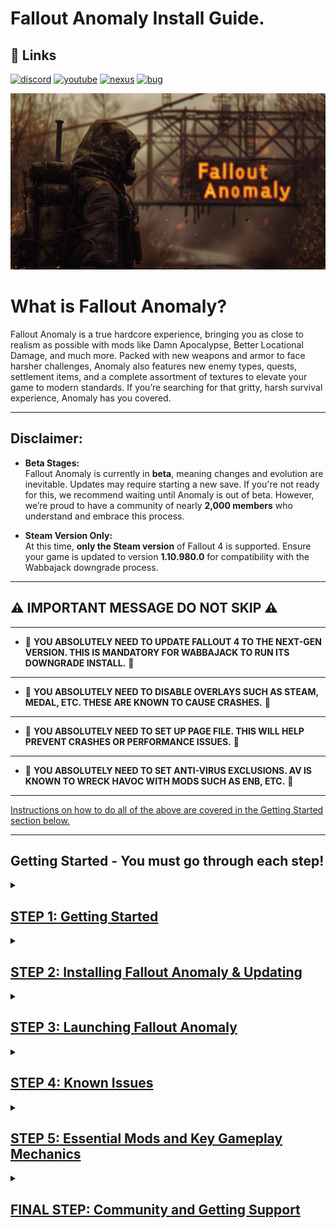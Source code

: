 

# Fallout Anomaly Install Guide.

## 🔗 Links
[![discord](https://img.shields.io/badge/Discord-blue?style=for-the-badge&logo=discord&logoColor=%23FFFFFF&logoSize=auto&color=%235661ea
)](https://discord.gg/anomaly-1113971680419782666)
[![youtube](https://img.shields.io/badge/Youtube-blue?style=for-the-badge&logo=youtube&logoColor=%23FFFFFF&logoSize=auto&color=%23ff1a47
)](https://www.youtube.com/@FalloutAnomaly)
[![nexus](https://img.shields.io/badge/Nexus-blue?style=for-the-badge&logo=nexusmods&logoColor=%23FFFFFF&logoSize=auto&color=%2392ab20
)](https://www.nexusmods.com/fallout4/mods/74075)
[![bug](https://img.shields.io/badge/Submit%20Bug%20Report-Blue?style=for-the-badge&logo=codementor&logoColor=%23FFFFFF&logoSize=auto&color=%23260026
)](https://falloutanomaly.fillout.com/bugreports)


![Logo](https://raw.githubusercontent.com/NomadsReach/Fallout-Anomaly/refs/heads/master/images/Banner%20Images/Fo4Anomaly27.png)

# What is Fallout Anomaly?

Fallout Anomaly is a true hardcore experience, bringing you as close to realism as possible with mods like Damn Apocalypse, Better Locational Damage, and much more. Packed with new weapons and armor to face harsher challenges, Anomaly also features new enemy types, quests, settlement items, and a complete assortment of textures to elevate your game to modern standards. If you’re searching for that gritty, harsh survival experience, Anomaly has you covered.

---

## Disclaimer:

- **Beta Stages:**  
  Fallout Anomaly is currently in **beta**, meaning changes and evolution are inevitable. Updates may require starting a new save. If you're not ready for this, we recommend waiting until Anomaly is out of beta. However, we’re proud to have a community of nearly **2,000 members** who understand and embrace this process.  

- **Steam Version Only:**  
  At this time, **only the Steam version** of Fallout 4 is supported. Ensure your game is updated to version **1.10.980.0** for compatibility with the Wabbajack downgrade process.

---

## ⚠️ IMPORTANT MESSAGE DO NOT SKIP ⚠️
---
- 🚨 **YOU ABSOLUTELY NEED TO UPDATE FALLOUT 4 TO THE NEXT-GEN VERSION. THIS IS MANDATORY FOR WABBAJACK TO RUN ITS DOWNGRADE INSTALL.** 🚨
 ---
- 🚨 **YOU ABSOLUTELY NEED TO DISABLE OVERLAYS SUCH AS STEAM, MEDAL, ETC. THESE ARE KNOWN TO CAUSE CRASHES.** 🚨
---
- 🚨 **YOU ABSOLUTELY NEED TO SET UP PAGE FILE. THIS WILL HELP PREVENT CRASHES OR PERFORMANCE ISSUES.** 🚨
---
- 🚨 **YOU ABSOLUTELY NEED TO SET ANTI-VIRUS EXCLUSIONS. AV IS KNOWN TO WRECK HAVOC WITH MODS SUCH AS ENB, ETC.** 🚨
---

<ins>Instructions on how to do all of the above are covered in the Getting Started section below.<ins>

---
## Getting Started - You must go through each step!

<details>
<summary><h2><ins>STEP 1: Getting Started</ins></h2></summary>
  
 
# Hardware:

- CPU: Go for a modern CPU with at least 6 cores and a speed of 3GHz.

- RAM: Start with 16GB, but 32GB is better.

- Video Card: Get one with at least 6GB of memory, but 8GB is ideal.

- OS: Use Windows 10/11 (64-bit) and make sure all drivers are up to date.

- Free Disk Space: You'll require a minimum of 350GB of storage, with an SSD being mandatory. Using a hard disk drive (HDD) is not an option. Do not complain if you have long loading because you're using a HDD. If your internet is quick, consider clearing out the download folder to save space.

- Skills: Know how to use your computer well, keep it running smoothly, and update it regularly.

<ins>If you are unsure how to check this please view this [link](https://www.howtogeek.com/80108/how-to-get-detailed-information-about-your-pc-2/).</ins>

  ---

# Nexus Mods:


While not mandatory, Nexus Premium is strongly advised as it streamlines the mod download and installation process, saving you time. By opting for Nexus Premium, you'll enjoy uncapped download speeds and won't have to manually approve each download. This is a restriction from the Nexus website itself and is not a limitation imposed by Fallout Anomaly.

- Click the logo below to be directed to subscribe to Nexus Premium. (https://next.nexusmods.com/premium)

[![Logo](https://raw.githubusercontent.com/NomadsReach/Fallout-Anomaly/refs/heads/master/images/nexusprem.png)](https://next.nexusmods.com/premium)

# Important Installation Steps (Click the blue links for instructions)

- [**Microsoft Visual C++ x64 and x86** - Must be installed!](https://github.com/abbodi1406/vcredist/releases/download/v0.82.0/VisualCppRedist_AIO_x86_x64.exe)  
  Open the launcher and follow the on-screen steps to complete the installation.

- [**NET Framework 4.6.2 & 5.0** - Must be installed!](https://dotnet.microsoft.com/en-us/download/dotnet-framework/thank-you/net462-web-installer)  
  Download and install the necessary framework for the mod list to work.

- [**DirectX Redist (June 2010)**](https://www.microsoft.com/en-us/download/details.aspx?id=8109)  
  Pick your language, download, and install to ensure proper DirectX support.

- [**Vanilla Game Folder** - Launch the game once.](https://www.youtube.com/watch?v=8ARhusN5SFI&t=0s)  
  Make sure your game is cleaned and launch it at least once before proceeding.

- [**PageFile Setup**](https://github.com/NomadsReach/Fallout-Anomaly/blob/master/PageFile.md)  
  This step is crucial for performance. Follow the instructions carefully.

- [**English Voice Files** - This is required if you're not using English.](https://steamcommunity.com/sharedfiles/filedetails/?id=552541227)  
  To avoid download errors, you must install the voice files if your game is not in English. You are welcome to use your native language for the game, but these files are required for certain English-based mods/files.

- [**Disable Overlays**](https://www.youtube.com/watch?v=7e_kY6LmQ0Y)  
  Ensure all overlays (Steam, Nvidia, Medal, etc.) are disabled to avoid crashes or performance issues.

- [**HD Texture Pack Removal**](https://sharing.clickup.com/clip/p/t9014300118/775310b9-3dc0-402d-8726-2a184ee55560/How%20to%20remove%20HD%20Texture%20Pack..webm)  
  Follow the guide to remove HD texture packs if necessary.
</details>

<details>
  <summary><h2><ins>STEP 2: Installing Fallout Anomaly & Updating</ins></h2></summary>

## Please click on the video link below on how to download and install Anomaly.

[Click here to watch install video](https://www.youtube.com/watch?v=Bn6dmrsJAX0&t=49s)

- Do not forget to make sure you are logged into nexus in Wabbajack before starting your download. You can access this by clicking the cogwheel in wabbajack and then hitting login on the nexus panel. 

![image](https://github.com/user-attachments/assets/4cde8ad6-c5e1-4daa-b2c5-78b4dcb293cf)


##  <ins>Please watch the entire video as there are key parts once in-game, like applying the MCM preset and launching the game, that you need to understand.</ins>

# ⚠️ Important Note: APPLY THE MCM PRESET ⚠️
![image](https://github.com/user-attachments/assets/44cddb55-e164-4cc5-9e22-511ba50ad6e3)

- Do not forget to apply the preset as shown in the screenshot above.


- **Note:** After downloading and installing Fallout Anomaly, it’s a good idea to reopen the `.wabbajack` file in the Wabbajack program and click **"Verify Installation."** This will check your files and report any errors. If the verification process reports any issues, please reach out to us on **Discord** for troubleshooting assistance.

- <ins>Please refer to the image below to better understand the above instructions.</ins>

![Verify Image](https://raw.githubusercontent.com/NomadsReach/Fallout-Anomaly/refs/heads/master/images/Readme%20Docs/Verify.png)


---

[![discord](https://img.shields.io/badge/Click_For_Support-blue?style=for-the-badge&logo=discord&logoColor=%23FFFFFF&logoSize=auto&color=%235661ea
)](https://discord.gg/anomaly-1113971680419782666)
[![wabbajackwiki](https://img.shields.io/badge/Wabbajack%20Wiki-blue?style=for-the-badge&logo=wikipedia&logoColor=%23FFFFFF&logoSize=auto&color=%235f437d
)](https://wiki.wabbajack.org/)
[![wabbajackwiki](https://img.shields.io/badge/Wabbajack%20Discord-blue?style=for-the-badge&logo=discord&logoColor=%23FFFFFF&logoSize=auto&color=%235f437d
)](https://discord.gg/wabbajack)

---
# Problems with Wabbajack

- **Could not download MOD:** If certain mods fail to download, You can manually download them from their source and place the archived folder in the downloads folder of where your Wabbajack is downloading to. At times nexus mods may be down. You can check if this is the case by following this link: [NEXUS MODS STATUS](https://nexusmods.statuspage.io/)
- **Mod is not a whitelisted download:** This error can occur when the modlist is updated or the mod link no longer works. Check for updates and wait for a new release if necessary. If you get this error please notify us on discord.
- **Missing Game Files:** More than likely you have not updated your game to the next gen version. You must do this.
- **Wabbajack could not find my game folder:** Wabbajack will not work with a pirated version of the game. Ensure you own the game on Steam and follow the pre-installation steps accordingly.

- # ⚠️ Important Note: ENB DOWNLOAD ISSUE ⚠️
  
   - If your download fails for ENB you need to download the file manually and place it into your download folder. Find the ENB file [here](http://enbdev.com/mod_fallout4_v0496.htm)  DO NOT EXTRACT THE FILE! Just move the download to the Anomaly Downloads folder that has been created by your set paths from Wabbajack.
---
## Updating Fallout Anomaly

The Fallout Anomaly team will notify you in advance of any upcoming updates via **Discord** and **Nexus**. If a new save is required for the update, we will make sure to communicate this.

### What to Expect During the Update:

- **Wabbajack Update Process**:  
  During an update, Wabbajack will delete any files that are **not part of the modlist** from the previous update. This includes any additional mods you may have installed manually.

- **Save Preservation**:  
  Your saves will **remain intact** unless there's a specific reason that requires a fresh start. Any such cases will be clearly communicated. You can find your saved games in the following directory:  
  `(Fallout Anomaly Install)/Profiles/Fallout Anomaly/Saves`

- **Updating the Modlist**:  
  Updating Fallout Anomaly is similar to installing the modlist for the first time. Simply:
  1. Select the same install path.
  2. Ensure you check the "**overwrite existing**" option to update correctly.




# Changing Resolution

After updating make sure to open BethIni via the Mod Organizer drop down and change your Resolution to your monitor and set display mode to borderless windowed.

### Steps to change resolution:
1. Open **BethINI** and select **Fallout 4** (do not change INI paths, as they are set correctly).
2. In the **Basic** tab, adjust the resolution.
3. Close **BethINI** and save your settings.

![image](https://github.com/user-attachments/assets/c4a1b7ba-056b-4933-9ba2-3897a1591129)

# ⚠️ Important Note: APPLY THE MCM PRESET ⚠️
![image](https://github.com/user-attachments/assets/44cddb55-e164-4cc5-9e22-511ba50ad6e3)

- Do not forget to apply the preset as shown in the screenshot above.


### Additional Resources:

- **Changelog**:  
  You can view the detailed changelog for each update [here](https://github.com/NomadsReach/Fallout-Anomaly/blob/master/CHANGELOG.md).




</details>

<details>
<summary><h2><ins>STEP 3: Launching Fallout Anomaly</ins></h2></summary>
 
  
## Launching the Game

Upon launching **Mod Organizer 2 (MO2)**, you might initially find the interface a bit complex. However, we've simplified the process for ease of use. To launch Fallout Anomaly:

1. In the **top-right corner** of the MO2 interface, find the option labeled **"Launch Fallout Anomaly"** and click it to start the game.

### F4SE (Fallout 4 Script Extender)

**F4SE** is crucial for the functioning of most Fallout mods and is specifically required to launch Fallout Anomaly. When using MO2, **F4SE** will appear as **"Launch Fallout Anomaly"** in the mod launcher.

> **Important**:  
> <p style="color:red; font-weight: bold;">AT NO POINT SHOULD YOU EVER USE THE VANILLA GAME LAUNCHER! AT THIS POINT PLEASE ENSURE YOU SET ANTIVIRUS EXCEPTIONS FOR THE ENTIRE MOD ORGANIZER 2 FOLDER!</p>

# Crash Handling

If the game crashes while playing, a log will appear providing details about the crash. Please follow these steps:

1. **Save the log**: Make sure to save the crash log to an easily accessible location.
2. **Upload the log**: Upload the saved log to the bug report form [here](https://falloutanomaly.fillout.com/bugreports).
3. **Include the save file**: For further analysis, please include your most recent save file.
4. **Crash Tool**: If you are familiar with it, you can also run the crash tool to generate the log yourself.

---

# Changing Resolution

If your game resolution is not centered correctly, you can use **BethINI** to adjust it. Please **only change the resolution**, and do not alter any other settings.

### Steps to change resolution:
1. Open **BethINI** and select **Fallout 4** (do not change INI paths, as they are set correctly).
2. In the **Basic** tab, adjust the resolution.
3. Close **BethINI** and save your settings.

![image](https://github.com/user-attachments/assets/e83c48cc-d321-4fd9-b17f-02d7f399c80c)


---

# ⚠️ Important Note: Adjust Antivirus Settings ⚠️

To ensure smooth operation of your modding setup, **add exceptions** for the following files in your antivirus software:

1. **MO2.exe**: The Mod Organizer 2 executable.
2. **Fallout4.exe**: The main game executable.
3. **F4SE_Loader.exe**: Part of the Fallout 4 Script Extender (F4SE).

Additionally, **add the 'Stock Folder'** located within the **Mod Organizer 2** directory. This folder contains the `Fallout4.exe` file.

For **F4SE**, add an exception for the following path:  
`mods\F4SE & Other Root Folders\Root\f4se_loader.exe`.

# **Failure to do this will cause issues! Do not ignore these steps or we can not help you.**

# ⚠️ Important Note: APPLY THE MCM PRESET ⚠️
![image](https://github.com/user-attachments/assets/44cddb55-e164-4cc5-9e22-511ba50ad6e3)

- Do not forget to apply the preset as shown in the screenshot above.

# Changing ENB - Letter Box. 

### Disable Black Bars (Letterbox)

If you dislike the black bars at the top and bottom of the screen, you can disable them by following these steps:

1. Press the `~` key (located next to the `1` key) to open the console.
2. Press the `END` key to open the ENB menu.
3. Navigate to the **Post Processing** section on the right side of the menu.
4. Uncheck the option labeled **Letterbox**.
5. Click **Save Configuration** at the top-left corner of the menu.
6. Press `END` and then `~` again to close the menus and resume your game.

![image](https://github.com/user-attachments/assets/c416445f-e1b8-4bc3-9efa-7906d7eb586e)





</details>

<details>
  <summary><h2><ins>STEP 4: Known Issues</ins></h2></summary>

## Main Menu Delay

When clicking "Play," the main menu may experience a delay as scripts load. This delay varies based on your system's power; more powerful systems may not encounter this issue.

## Stuck in Menu

If you find yourself unable to progress from the first loading or main menu:

1. Please allow a few minutes for the game to fully load after it boots up. It may seem like the game is frozen during this time, but rest assured that it is simply processing the necessary assets.
2. Alt-tab out of the game & back in.
3. Press the "Esc" key in the menu to load into the game

## Post-Character Creation Freeze

After creating your character:
- Your game will save and may appear to freeze temporarily.
- This is due to multiple scripts loading simultaneously.
- Be patient and wait for a few minutes; the game will resume normally.

## Falling Through Vault Issue

If you're falling through the vault floor:
- This is likely due to the "Uneducated Shooter" mod.
- **Solution**: Only enable the "Uneducated Shooter" mod after leaving the vault.

## Known Crash Related Issues:

- Programs like medal (recording software) or anything that adds an overlay can conflict with the ENBS, or other DLL hooked mods. If you are crashing right at the launch of game or at the main menu this can be one of the main causes.

## Minor Issues

- Some NPCs may fail to use weapons even if they have ammunition in their inventory. If you experience this issue, please report it.. 

- Controller Support: Most mods currently do not include controller support. However, the base game offers controller support in vanilla Fallout. The Anomaly Team is working to provide controller support for these mods, with prior permission from the authors.
---
</details>

<details>
  <summary><h2><ins>STEP 5: Essential Mods and Key Gameplay Mechanics</ins></h2></summary>

# Survival Mechanics: Immersive Hunting Overhaul (IHO)

## Key Features
- **Advanced Food Mechanics**: Includes spoilage, disposal, blood sampling, salvaging, hunting, and trapping.
- **Camping System**: Lightweight yet effective camping mechanics.
- **Challenges and Achievements**: Unlock bonuses and items based on the IHO concept.
- **Cooking Overhaul**: Unlockable recipes and rebalanced food mechanics.
- **Customizable Experience**: Convenient MCM menu with numerous options to fine-tune gameplay.

---

## Carry Weight System

- Starting carry weight is lower than normal.
- **Carry Weight Formula**:
  - 1 STR = 85 Carry Weight (CW).
  - Each additional STR point provides +10 CW.
- **Robustness Skill**:
  - Increases carry weight as you level up, allowing more freedom to carry armor and junk.
- **Traits**:
  - Two traits can increase starting carry weight by +50 each but come with drawbacks for balance.

### Backpacks
- Backpacks can be found or crafted using perks from the *Junk Jockey* skill.
- Backpacks provide an additional **100 CW capacity**.
- Use the "Open Backpack" aid item (found in the Aid section) to move items freely between inventory and backpack.

#### Known Bug & Fix:
- If your backpack disappears, respawn it using the "Commonwealth Backpacks Settings Holotape."
- Avoid spamming the backpack key to prevent this issue.

### Keybinding
1. Open your inventory and navigate to the **Aid** section.
2. Locate "Open Backpack."
3. Hover over it and press `Q` to bind it to a key (1–9).
4. Note: Only keys `1–9` work for keybindings.

---

## Skills and Levels

- Utilizes the **[YAE mod](https://www.nexusmods.com/fallout4/mods/76739)**, which introduces new skills and modifies the perk system.
- Adds new traits for enhanced character customization.

---

# Combat Overhaul: SCOURGE

## Overview
- SCOURGE overhauls NPC stats by using scripts to randomly generate values, creating realistic variations in NPC strength. This ensures that enemies are no longer predictable while addressing issues with Fallout's vanilla scaling system.

### Key Features
- Implements **normal distribution** for stat allocation (e.g., health, damage resistance).
- Highly customizable via MCM:
  - Adjust stats for specific NPC races.
  - Exclude specific NPCs or individual stats from being affected.
- Optimized scripting to prevent lag or bloat.

### Example
- Deathclaws now have randomized health between 500–900, with an average of ~700.
- Infinite variations mean there are over **12 million possible combinations** for Deathclaw stats alone.

---

# Better Locational Damage (BLD)

- Equipment is what matters. Weapons/Modifications have been overhauled and you are now able to play a raider style character with pipe weapons only. All weapons are lethal. Getting a good balanced armor rating is key to survive as health does no longer scale with level. Use tactics and plan your actions, when breaching rooms and areas.
Many new features, like stagger, bleedings, stealth killmoves and more wait to be used!

## Combat Mechanics

### Enemy Categories
1. **Low Races**: Bloatfly, Bloodbug, Humans (no helmets), Ghouls (non-glowing), Radstags, Dogs.
2. **Medium Races**: Super Mutants, Mirelurks, helmeted Humans.
3. **High Races**: Yao Guai, Fog Crawlers, Anglers.
4. **Special Races**: Robots/Synths.

### Headshot Mechanics
- Effectiveness varies by race and weapon caliber:
  - Low races can be killed with most weapons via headshots.
  - Medium races require higher-caliber weapons (.308, .50) or shotguns at close range.
  - High races are resistant to headshots; use explosives or tactics instead.

### Pain System
- Introduces three pain levels: Minor, Moderate, Severe.
- Pain affects gameplay but can be treated with items like Med-X or alcohol.

---

# Deadeye Mod

## Overview
- Deadeye is a headshot-focused mod that adds tactical depth to combat. Players can choose between one-shot kills, helmet protection mechanics, or head destruction mechanics.

### Race Categories
1. Weak: Easily killed by most weapons (e.g., Bloatfly, Human).
2. Moderate: Requires moderate-caliber weapons or shotguns at close range (e.g., Super Mutants).
3. Strong: Requires high-caliber weapons (.50 rounds) (e.g., Yao Guai).
4. Powerful: Immune to headshots by default but can be enabled via configuration (e.g., Deathclaws).

---

# Munitions: Ammo Expansion Project

- Munitions is a lore-friendly and modular ammunition expansion project & framework that adds new ballistic, energy, and explosive ammunition types seamlessly into the vanilla sandbox. Unlike other ammo frameworks, Munitions gives players control over what ammo they do or don't want added to their game. Features high-quality custom textures and meshes.

## Features
- Adds new ballistic, energy, and explosive ammunition types.
- Modular design allows players to control which ammo types are added to their game.
- Lore-friendly additions inspired by previous Fallout games.

---

# Radiation System: Damn Apocalypse

## Mechanics
1. Introduces a dual radiation system:
   - **IRA (Ingested Radioactive Particles)**: Accumulated from food, water, weather hazards.
   - **RAD (Tissue Damage)**: Standard radiation damage from exposure.
2. Radiation poisoning mimics Acute Radiation Syndrome with progressive effects.
3. Weather-based radiation hazards require protective gear like gas masks or hazmat suits.

### New Items
- RadAway: Purges IRA and cures radiation poisoning.
- MutAway: Heals RADs directly.
- Rad-X: Increases IRA resistance.
- Pb-Jelly: Increases RAD resistance.

---

# Crafting System

## Overview
Crafting has been expanded with additional requirements:
1. Perk-based crafting for specialized items (e.g., Dogmeat-related perks for Dogmeat items).
2. Higher-tier armors require advanced crafting perks and materials like ballistic weave.

- <ins>This is all still ongoing and will be improved and expanded in later updates./<ins>

---

# Settlements

Settlement features are currently a work in progress and will be added in future updates.

---


   
</details>

<details>
  <summary><h2><ins>FINAL STEP: Community and Getting Support</ins></h2></summary>
   
# Support Links

The quickest way to receive support is by joining our **Discord** community. If you encounter any issues or need assistance, our Discord channel provides direct access to our team and fellow users who can promptly address your concerns. Alternatively, you can submit a bug report. Below are additional resources and links related to Fallout Anomaly:

- **Discord**: [Join our Discord community](https://discord.gg/ECuAthsdwJ)
- **Mod List**: [View the mod list](https://loadorderlibrary.com/lists/fallout-anomaly-0-5)
- **Bug Report**: [Submit a bug report](https://falloutanomaly.fillout.com/bugreports)
- **Suggestions**: [Share your suggestions](https://falloutanomaly.fillout.com/suggestions)
- **Nexus**: [Visit our Nexus page](https://www.nexusmods.com/fallout4/mods/74075?tab=description)
- **YouTube**: [Check out our YouTube channel](https://www.youtube.com/@FalloutAnomaly/videos)

---

# Thank You

**Thank you for your dedication to our community and team. We are excited about the future and confident that, together, we will continue to shape Anomaly into an extraordinary mod list for Fallout 4.**


</details>




